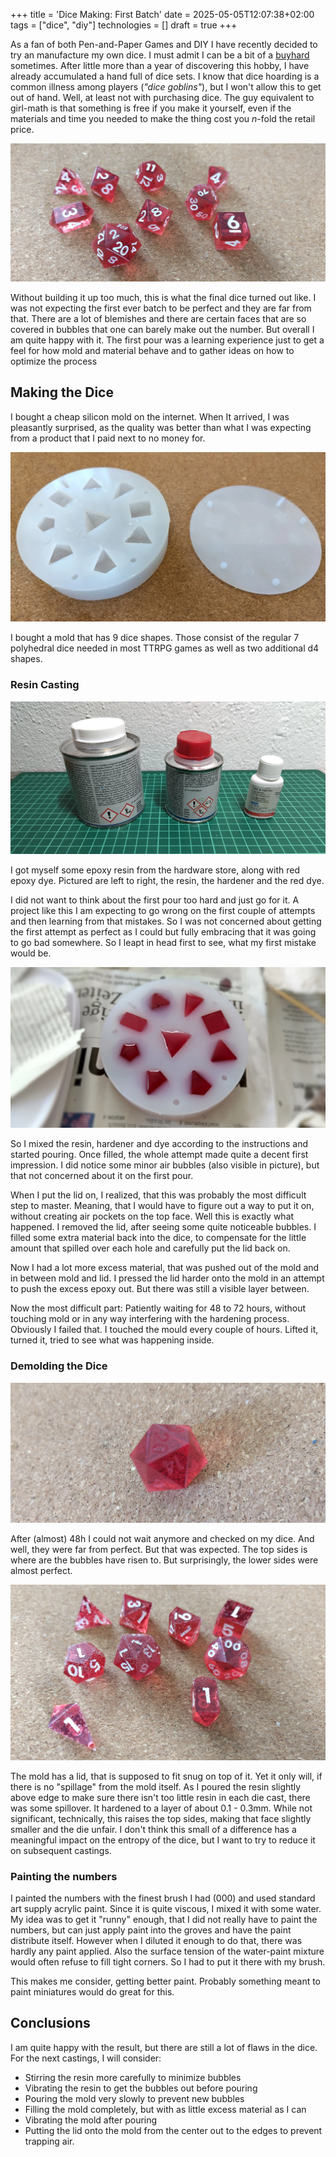 +++
title = 'Dice Making: First Batch'
date = 2025-05-05T12:07:38+02:00
tags = ["dice", "diy"]
technologies = []
draft = true
+++

As a fan of both Pen-and-Paper Games and DIY I have recently decided to try an manufacture my own dice.
I must admit I can be a bit of a [buyhard](https://www.urbandictionary.com/define.php?term=BuyHard) sometimes.
After little more than a year of discovering this hobby, I have already accumulated a hand full of dice sets.
I know that dice hoarding is a common illness among players (*"dice goblins"*), but I won't allow this to get out of hand.
Well, at least not with purchasing dice.
The guy equivalent to girl-math is that something is free if you make it yourself, even if the materials and time you needed to make the thing cost you *n*-fold the retail price.

![First dice from the good side](good-side.webp)

Without building it up too much, this is what the final dice turned out like.
I was not expecting the first ever batch to be perfect and they are far from that.
There are a lot of blemishes and there are certain faces that are so covered in bubbles that one can barely make out the number.
But overall I am quite happy with it.
The first pour was a learning experience just to get a feel for how mold and material behave and to gather ideas on how to optimize the process

## Making the Dice

I bought a cheap silicon mold on the internet.
When It arrived, I was pleasantly surprised, as the quality was better than what I was expecting from a product that I paid next to no money for.

![mold](mold.webp)

I bought a mold that has 9 dice shapes.
Those consist of the regular 7 polyhedral dice needed in most TTRPG games as well as two additional d4 shapes.

### Resin Casting

![resin](resin.webp)

I got myself some epoxy resin from the hardware store, along with red epoxy dye.
Pictured are left to right, the resin, the hardener and the red dye.

I did not want to think about the first pour too hard and just go for it.
A project like this I am expecting to go wrong on the first couple of attempts and then learning from that mistakes.
So I was not concerned about getting the first attempt as perfect as I could but fully embracing that it was going to go bad somewhere.
So I leapt in head first to see, what my first mistake would be.

![first pour](first-pour.webp)

So I mixed the resin, hardener and dye according to the instructions and started pouring.
Once filled, the whole attempt made quite a decent first impression.
I did notice some minor air bubbles (also visible in picture), but that not concerned about it on the first pour.

When I put the lid on, I realized, that this was probably the most difficult step to master.
Meaning, that I would have to figure out a way to put it on, without creating air pockets on the top face.
Well this is exactly what happened.
I removed the lid, after seeing some quite noticeable bubbles.
I filled some extra material back into the dice, to compensate for the little amount that spilled over each hole and carefully put the lid back on.

Now I had a lot more excess material, that was pushed out of the mold and in between mold and lid.
I pressed the lid harder onto the mold in an attempt to push the excess epoxy out.
But there was still a visible layer between.

Now the most difficult part:
Patiently waiting for 48 to 72 hours, without touching mold or in any way interfering with the hardening process.
Obviously I failed that.
I touched the mould every couple of hours.
Lifted it, turned it, tried to see what was happening inside.

### Demolding the Dice

![unpainted](unpainted.webp)

After (almost) 48h I could not wait anymore and checked on my dice.
And well, they were far from perfect.
But that was expected.
The top sides is where are the bubbles have risen to.
But surprisingly, the lower sides were almost perfect.

![Bubbles in flawed dice](bad-side.webp)

The mold has a lid, that is supposed to fit snug on top of it.
Yet it only will, if there is no "spillage" from the mold itself.
As I poured the resin slightly above edge to make sure there isn't too little resin in each die cast, there was some spillover.
It hardened to a layer of about 0.1 - 0.3mm.
While not significant, technically, this raises the top sides, making that face slightly smaller and the die unfair.
I don't think this small of a difference has a meaningful impact on the entropy of the dice, but I want to try to reduce it on subsequent castings.

### Painting the numbers

I painted the numbers with the finest brush I had (000) and used standard art supply acrylic paint.
Since it is quite viscous, I mixed it with some water.
My idea was to get it "runny" enough, that I did not really have to paint the numbers, but can just apply paint into the groves and have the paint distribute itself.
However when I diluted it enough to do that, there was hardly any paint applied.
Also the surface tension of the water-paint mixture would often refuse to fill tight corners.
So I had to put it there with my brush.

This makes me consider, getting better paint.
Probably something meant to paint miniatures would do great for this.

## Conclusions

I am quite happy with the result, but there are still a lot of flaws in the dice.
For the next castings, I will consider:

- Stirring the resin more carefully to minimize bubbles
- Vibrating the resin to get the bubbles out before pouring
- Pouring the mold very slowly to prevent new bubbles
- Filling the mold completely, but with as little excess material as I can
- Vibrating the mold after pouring
- Putting the lid onto the mold from the center out to the edges to prevent trapping air.  
